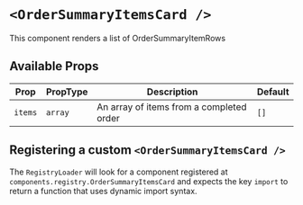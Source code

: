 # `<OrderSummaryItemsCard />`

This component renders a list of OrderSummaryItemRows

## Available Props

| Prop    | PropType | Description                              | Default |
| ------- | -------- | ---------------------------------------- | ------- |
| `items` | `array`  | An array of items from a completed order | `[]`    |

## Registering a custom `<OrderSummaryItemsCard />`

The `RegistryLoader` will look for a component registered at `components.registry.OrderSummaryItemsCard` and expects the key `import` to return a function that uses dynamic import syntax.
